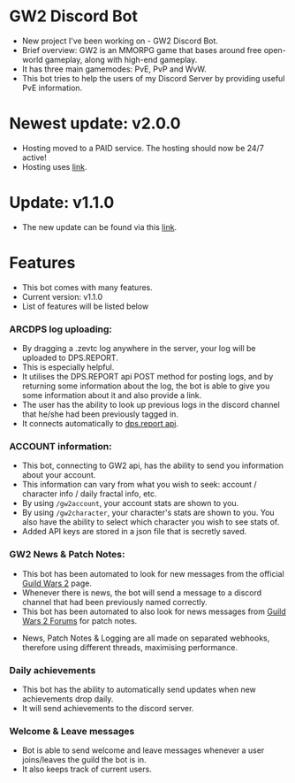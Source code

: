 # GW2 Discord Bot
- New project I've been working on - GW2 Discord Bot.
- Brief overview: GW2 is an MMORPG game that bases around free open-world gameplay, along with high-end gameplay.
- It has three main gamemodes: PvE, PvP and WvW. 
- This bot tries to help the users of my Discord Server by providing useful PvE information.

# Newest update: v2.0.0
- Hosting moved to a PAID service. The hosting should now be 24/7 active!
- Hosting uses [link](https://sparkedhost.com/).

# Update: v1.1.0
- The new update can be found via this [link](https://github.com/NenadGvozdenac/GW2_DiscordBot/releases/tag/v1.1.0).

# Features
- This bot comes with many features.
- Current version: v1.1.0
- List of features will be listed below

### ARCDPS log uploading: 
* By dragging a .zevtc log anywhere in the server, your log will be uploaded to DPS.REPORT.
* This is especially helpful.
* It utilises the DPS.REPORT api POST method for posting logs, and by returning some information about the log, the bot is able to give you some information about it and also provide a link.
* The user has the ability to look up previous logs in the discord channel that he/she had been previously tagged in.
* It connects automatically to [dps.report api](https://dps.report/api).

### ACCOUNT information:
* This bot, connecting to GW2 api, has the ability to send you information about your account.
* This information can vary from what you wish to seek: account / character info / daily fractal info, etc.
* By using `/gw2account`, your account stats are shown to you.
* By using `/gw2character`, your character's stats are shown to you. You also have the ability to select which character you wish to see stats of.
* Added API keys are stored in a json file that is secretly saved.

### GW2 News & Patch Notes:
* This bot has been automated to look for new messages from the official [Guild Wars 2](https://www.guildwars2.com/en-gb/) page.
* Whenever there is news, the bot will send a message to a discord channel that had been previously named correctly.
* This bot has been automated to also look for news messages from [Guild Wars 2 Forums](https://en-forum.guildwars2.com/forum/6-game-update-notes/) for patch notes.

- News, Patch Notes & Logging are all made on separated webhooks, therefore using different threads, maximising performance.

### Daily achievements
* This bot has the ability to automatically send updates when new achievements drop daily.
* It will send achievements to the discord server.

### Welcome & Leave messages
* Bot is able to send welcome and leave messages whenever a user joins/leaves the guild the bot is in.
* It also keeps track of current users.